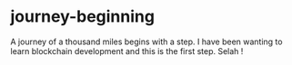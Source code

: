 # journey-beginning
A journey of a thousand miles begins with a step. I have been wanting to learn blockchain development and this is the first step. Selah !
